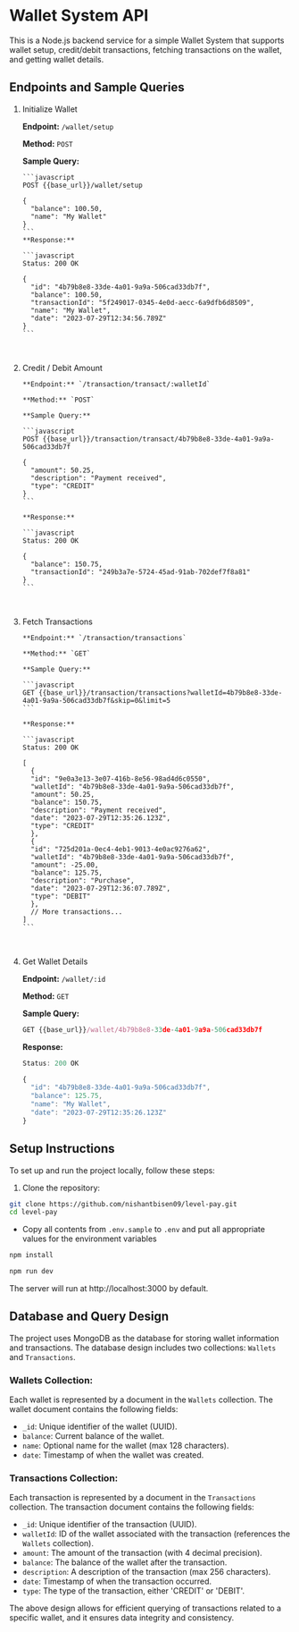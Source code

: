 # Wallet System API

This is a Node.js backend service for a simple Wallet System that supports wallet setup, credit/debit transactions, fetching transactions on the wallet, and getting wallet details.

## Endpoints and Sample Queries

1.  Initialize Wallet

    **Endpoint:** `/wallet/setup`

    **Method:** `POST`

    **Sample Query:**

        ```javascript
        POST {{base_url}}/wallet/setup

        {
          "balance": 100.50,
          "name": "My Wallet"
        }
        ```
        **Response:**

        ```javascript
        Status: 200 OK

        {
          "id": "4b79b8e8-33de-4a01-9a9a-506cad33db7f",
          "balance": 100.50,
          "transactionId": "5f249017-0345-4e0d-aecc-6a9dfb6d8509",
          "name": "My Wallet",
          "date": "2023-07-29T12:34:56.789Z"
        }
        ```

    <br />

2.  Credit / Debit Amount

        **Endpoint:** `/transaction/transact/:walletId`

        **Method:** `POST`

        **Sample Query:**

        ```javascript
        POST {{base_url}}/transaction/transact/4b79b8e8-33de-4a01-9a9a-506cad33db7f

        {
          "amount": 50.25,
          "description": "Payment received",
          "type": "CREDIT"
        }
        ```

        **Response:**

        ```javascript
        Status: 200 OK

        {
          "balance": 150.75,
          "transactionId": "249b3a7e-5724-45ad-91ab-702def7f8a81"
        }
        ```

    <br />

3.  Fetch Transactions

        **Endpoint:** `/transaction/transactions`

        **Method:** `GET`

        **Sample Query:**

        ```javascript
        GET {{base_url}}/transaction/transactions?walletId=4b79b8e8-33de-4a01-9a9a-506cad33db7f&skip=0&limit=5
        ```

        **Response:**

        ```javascript
        Status: 200 OK

        [
          {
          "id": "9e0a3e13-3e07-416b-8e56-98ad4d6c0550",
          "walletId": "4b79b8e8-33de-4a01-9a9a-506cad33db7f",
          "amount": 50.25,
          "balance": 150.75,
          "description": "Payment received",
          "date": "2023-07-29T12:35:26.123Z",
          "type": "CREDIT"
          },
          {
          "id": "725d201a-0ec4-4eb1-9013-4e0ac9276a62",
          "walletId": "4b79b8e8-33de-4a01-9a9a-506cad33db7f",
          "amount": -25.00,
          "balance": 125.75,
          "description": "Purchase",
          "date": "2023-07-29T12:36:07.789Z",
          "type": "DEBIT"
          },
          // More transactions...
        ]
        ```

    <br />

4.  Get Wallet Details

    **Endpoint:** `/wallet/:id`

    **Method:** `GET`

    **Sample Query:**

    ```javascript
    GET {{base_url}}/wallet/4b79b8e8-33de-4a01-9a9a-506cad33db7f
    ```

    **Response:**

    ```javascript
    Status: 200 OK

    {
      "id": "4b79b8e8-33de-4a01-9a9a-506cad33db7f",
      "balance": 125.75,
      "name": "My Wallet",
      "date": "2023-07-29T12:35:26.123Z"
    }
    ```

## Setup Instructions

To set up and run the project locally, follow these steps:

1. Clone the repository:

```bash
git clone https://github.com/nishantbisen09/level-pay.git
cd level-pay
```

- Copy all contents from `.env.sample` to `.env` and put all appropriate values for the environment variables

```bash
npm install
```

```bash
npm run dev
```

The server will run at http://localhost:3000 by default.

## Database and Query Design

The project uses MongoDB as the database for storing wallet information and transactions. The database design includes two collections: `Wallets` and `Transactions`.

### Wallets Collection:

Each wallet is represented by a document in the `Wallets` collection. The wallet document contains the following fields:

- `_id`: Unique identifier of the wallet (UUID).
- `balance`: Current balance of the wallet.
- `name`: Optional name for the wallet (max 128 characters).
- `date`: Timestamp of when the wallet was created.

### Transactions Collection:

Each transaction is represented by a document in the `Transactions` collection. The transaction document contains the following fields:

- `_id`: Unique identifier of the transaction (UUID).
- `walletId`: ID of the wallet associated with the transaction (references the `Wallets` collection).
- `amount`: The amount of the transaction (with 4 decimal precision).
- `balance`: The balance of the wallet after the transaction.
- `description`: A description of the transaction (max 256 characters).
- `date`: Timestamp of when the transaction occurred.
- `type`: The type of the transaction, either 'CREDIT' or 'DEBIT'.

The above design allows for efficient querying of transactions related to a specific wallet, and it ensures data integrity and consistency.
